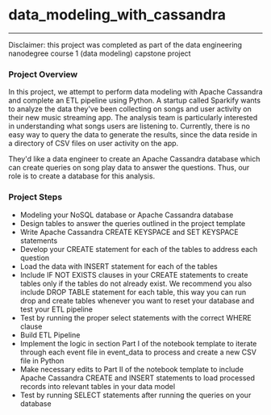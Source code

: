 # data_modeling_with_cassandra

***

Disclaimer: this project was completed as part of the data engineering nanodegree course 1 (data modeling) capstone project

### Project Overview
In this project, we attempt to perform data modeling with Apache Cassandra and complete an ETL pipeline using Python. A startup called Sparkify wants to analyze the data they've been collecting on songs and user activity on their new music streaming app. The analysis team is particularly interested in understanding what songs users are listening to. Currently, there is no easy way to query the data to generate the results, since the data reside in a directory of CSV files on user activity on the app.

They'd like a data engineer to create an Apache Cassandra database which can create queries on song play data to answer the questions. Thus, our role is to create a database for this analysis.


### Project Steps

* Modeling your NoSQL database or Apache Cassandra database
* Design tables to answer the queries outlined in the project template
* Write Apache Cassandra CREATE KEYSPACE and SET KEYSPACE statements
* Develop your CREATE statement for each of the tables to address each question
* Load the data with INSERT statement for each of the tables
* Include IF NOT EXISTS clauses in your CREATE statements to create tables only if the tables do not already exist. We recommend you also include DROP TABLE statement for each table, this way you can run drop and create tables whenever you want to reset your database and test your ETL pipeline
* Test by running the proper select statements with the correct WHERE clause 
* Build ETL Pipeline
* Implement the logic in section Part I of the notebook template to iterate through each event file in event_data to process and create a new CSV file in Python
* Make necessary edits to Part II of the notebook template to include Apache Cassandra CREATE and INSERT statements to load processed records into relevant tables in your data model
* Test by running SELECT statements after running the queries on your database



